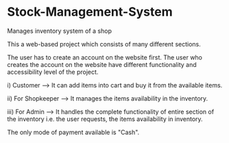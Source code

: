 # Stock-Management-System
Manages inventory system of a shop

This a web-based project which consists of many different sections.

The user has to create an account on the website first.
The user who creates the account on the website have different functionality and accessibility level of the project.

i) Customer
--> It can add items into cart and buy it from the available items.

ii) For Shopkeeper
--> It manages the items availability in the inventory.

iii) For Admin
--> It handles the complete functionality of entire section of the inventory i.e. the user requests, the items availability in inventory.

The only mode of payment available is "Cash".
